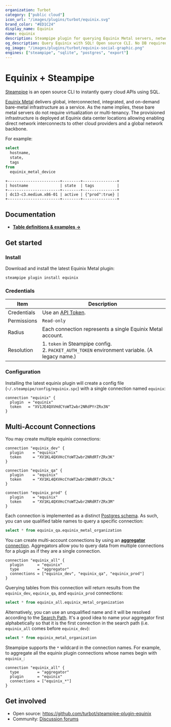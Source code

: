 ```yaml
---
organization: Turbot
category: ["public cloud"]
icon_url: "/images/plugins/turbot/equinix.svg"
brand_color: "#ED1C24"
display_name: Equinix
name: equinix
description: Steampipe plugin for querying Equinix Metal servers, networks, facilities and more.
og_description: Query Equinix with SQL! Open source CLI. No DB required.
og_image: "/images/plugins/turbot/equinix-social-graphic.png"
engines: ["steampipe", "sqlite", "postgres", "export"]
---
```


# Equinix + Steampipe

[Steampipe](https://steampipe.io) is an open source CLI to instantly query cloud APIs using SQL.

[Equinix Metal](https://metal.equinix.com) delivers global, interconnected, integrated, and on-demand bare-metal infrastructure as a service. As the name implies, these bare metal servers do not require virtualization or multi-tenancy. The provisioned infrastructure is deployed at Equinix data center locations allowing enabling direct network interconnects to other cloud providers and a global network backbone.

For example:

```sql
select
  hostname,
  state,
  tags
from
  equinix_metal_device
```

```
+-----------------------+--------+---------------+
| hostname              | state  | tags          |
+-----------------------+--------+---------------+
| dc13-c3.medium.x86-01 | active | {"prod":true} |
+-----------------------+--------+---------------+
```

## Documentation

- **[Table definitions & examples →](/plugins/turbot/equinix/tables)**

## Get started

### Install

Download and install the latest Equinix Metal plugin:

```bash
steampipe plugin install equinix
```

### Credentials

| Item | Description |
| - | - |
| Credentials | Use an [API Token](https://metal.equinix.com/developers/api/). |
| Permissions | `Read-only` |
| Radius | Each connection represents a single Equinix Metal account. |
| Resolution |  1. `token` in Steampipe config.<br />2. `PACKET_AUTH_TOKEN` environment variable. (A legacy name.) |

### Configuration

Installing the latest equinix plugin will create a config file (`~/.steampipe/config/equinix.spc`) with a single connection named `equinix`:

```hcl
connection "equinix" {
  plugin  = "equinix"
  token   = "XV1JE4QXVHdCYoWT2wbr2NRdPYrZRx3N"
}
```

## Multi-Account Connections

You may create multiple equinix connections:

```hcl
connection "equinix_dev" {
  plugin    = "equinix"
  token     = "XV1KL4QXVHcCYoWT2wbr2NRdRTrZRx3K"
}

connection "equinix_qa" {
  plugin    = "equinix"
  token     = "XV1KL4QXVHcCYoWT2wbr2NRdRTrZRx3L"
}

connection "equinix_prod" {
  plugin    = "equinix"
  token     = "XV1KL4QXVHcCYoWT2wbr2NRdRTrZRx3M"
}
```

Each connection is implemented as a distinct [Postgres schema](https://www.postgresql.org/docs/current/ddl-schemas.html). As such, you can use qualified table names to query a specific connection:

```sql
select * from equinix_qa.equinix_metal_organization
```

You can create multi-account connections by using an [**aggregator** connection](https://steampipe.io/docs/using-steampipe/managing-connections#using-aggregators). Aggregators allow you to query data from multiple connections for a plugin as if they are a single connection.

```hcl
connection "equinix_all" {
  plugin      = "equinix"
  type        = "aggregator"
  connections = ["equinix_dev", "equinix_qa", "equinix_prod"]
}
```

Querying tables from this connection will return results from the `equinix_dev`, `equinix_qa`, and `equinix_prod` connections:

```sql
select * from equinix_all.equinix_metal_organization
```

Alternatively, you can use an unqualified name and it will be resolved according to the [Search Path](https://steampipe.io/docs/guides/search-path). It's a good idea to name your aggregator first alphabetically so that it is the first connection in the search path (i.e. `equinix_all` comes before `equinix_dev`):

```sql
select * from equinix_metal_organization
```

Steampipe supports the `*` wildcard in the connection names. For example, to aggregate all the equinix plugin connections whose names begin with `equinix_`:

```hcl
connection "equinix_all" {
  type        = "aggregator"
  plugin      = "equinix"
  connections = ["equinix_*"]
}
```

## Get involved

* Open source: https://github.com/turbot/steampipe-plugin-equinix
* Community: [Discussion forums](https://github.com/turbot/steampipe/discussions)
